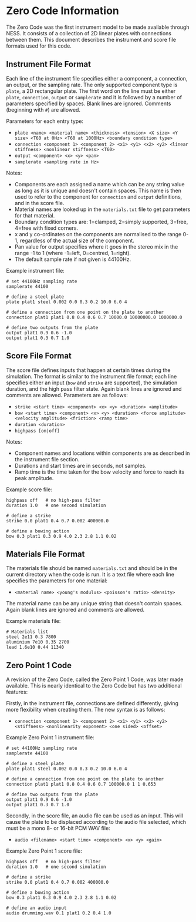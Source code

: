 # Zero Code Information

The Zero Code was the first instrument model to be made available through NESS. It consists of a collection of 2D linear plates with connections between them. This document describes the instrument and score file formats used for this code.


## Instrument File Format

Each line of the instrument file specifies either a component, a connection, an output, or the sampling rate. The only supported component type is `plate`, a 2D rectangular plate. The first word on the line must be either `plate`, `connection`, `output` or `samplerate` and it is followed by a number of parameters specified by spaces. Blank lines are ignored. Comments (beginning with `#`) are allowed.

Parameters for each entry type:

- `plate <name> <material name> <thickness> <tension> <X size> <Y size> <T60 at 0Hz> <T60 at 1000Hz> <boundary condition type>`
- `connection <component 1> <component 2> <x1> <y1> <x2> <y2> <linear stiffness> <nonlinear stiffness> <T60>`
- `output <component> <x> <y> <pan>`
- `samplerate <sampling rate in Hz>`

Notes:

- Components are each assigned a name which can be any string value as long as it is unique and doesn't contain spaces. This name is then used to refer to the component for `connection` and `output` definitions, and in the score file.
- Material names are looked up in the `materials.txt` file to get parameters for that material.
- Boundary condition types are: 1=clamped, 2=simply supported, 3=free, 4=free with fixed corners.
- x and y co-ordinates on the components are normalised to the range 0-1, regardless of the actual size of the component.
- Pan value for output specifies where it goes in the stereo mix in the range -1 to 1 (where -1=left, 0=centred, 1=right).
- The default sample rate if not given is 44100Hz.

Example instrument file:

```
# set 44100Hz sampling rate
samplerate 44100

# define a steel plate
plate plat1 steel 0.002 0.0 0.3 0.2 10.0 6.0 4  

# define a connection from one point on the plate to another
connection plat1 plat1 0.8 0.4 0.6 0.7 10000.0 10000000.0 1000000.0

# define two outputs from the plate
output plat1 0.9 0.6 -1.0
output plat1 0.3 0.7 1.0
```


## Score File Format

The score file defines inputs that happen at certain times during the simulation. The format is similar to the instrument file format; each line specifies either an input (`bow` and `strike` are supported), the simulation duration, and the high pass filter state. Again blank lines are ignored and comments are allowed. Parameters are as follows:

- `strike <start time> <component> <x> <y> <duration> <amplitude>`
- `bow <start time> <component> <x> <y> <duration> <force amplitude> <velocity amplitude> <friction> <ramp time>`
- `duration <duration>`
- `highpass [on|off]`

Notes:

- Component names and locations within components are as described in the instrument file section.
- Durations and start times are in seconds, not samples.
- Ramp time is the time taken for the bow velocity and force to reach its peak amplitude.

Example score file:

```
highpass off   # no high-pass filter
duration 1.0   # one second simulation

# define a strike
strike 0.0 plat1 0.4 0.7 0.002 400000.0

# define a bowing action
bow 0.3 plat1 0.3 0.9 4.0 2.3 2.8 1.1 0.02
```


## Materials File Format

The materials file should be named `materials.txt` and should be in the current directory when the code is run. It is a text file where each line specifies the parameters for one material:

- `<material name> <young's modulus> <poisson's ratio> <density>`

The material name can be any unique string that doesn't contain spaces. Again blank lines are ignored and comments are allowed.

Example materials file:

```
# Materials list
steel 2e11 0.3 7800
aluminium 7e10 0.35 2700
lead 1.6e10 0.44 11340
```


## Zero Point 1 Code

A revision of the Zero Code, called the Zero Point 1 Code, was later made available. This is nearly identical to the Zero Code but has two additional features:

Firstly, in the instrument file, connections are defined differently, giving more flexibility when creating them. The new syntax is as follows:

- `connection <component 1> <component 2> <x1> <y1> <x2> <y2> <stiffness> <nonlinearity exponent> <one sided> <offset>`

Example Zero Point 1 instrument file:

```
# set 44100Hz sampling rate
samplerate 44100

# define a steel plate
plate plat1 steel 0.002 0.0 0.3 0.2 10.0 6.0 4 

# define a connection from one point on the plate to another
connection plat1 plat1 0.8 0.4 0.6 0.7 100000.0 1 1 0.653

# define two outputs from the plate
output plat1 0.9 0.6 -1.0
output plat1 0.3 0.7 1.0
```

Secondly, in the score file, an audio file can be used as an input. This will cause the plate to be displaced according to the audio file selected, which must be a mono 8- or 16-bit PCM WAV file:

- `audio <filename> <start time> <component> <x> <y> <gain>`

Example Zero Point 1 score file:

```
highpass off   # no high-pass filter
duration 1.0   # one second simulation

# define a strike 
strike 0.0 plat1 0.4 0.7 0.002 400000.0

# define a bowing action
bow 0.3 plat1 0.3 0.9 4.0 2.3 2.8 1.1 0.02

# define an audio input
audio drumming.wav 0.1 plat1 0.2 0.4 1.0
```
